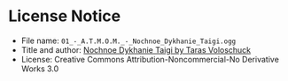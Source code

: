 # License Notice

- File name: `01_-_A.T.M.O.M._-_Nochnoe_Dykhanie_Taigi.ogg`
- Title and author: [Nochnoe Dykhanie Taigi by Taras Voloschuck](https://archive.org/details/dna_129_a.t.m.o.m._tayozhnoe/01_-_A.T.M.O.M._-_Nochnoe_Dykhanie_Taigi.flac)
- License: Creative Commons Attribution-Noncommercial-No Derivative Works 3.0
